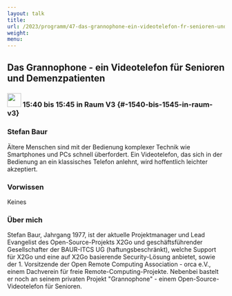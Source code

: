 ```yaml
---
layout: talk
title:
url: /2023/programm/47-das-grannophone-ein-videotelefon-fr-senioren-und-demenzpatienten/
weight:
menu:
---
```

## Das Grannophone - ein Videotelefon für Senioren und Demenzpatienten

### <img height = "32" src="../../../images/lightning.svg"> 15:40 bis 15:45 in Raum V3 {#-1540-bis-1545-in-raum-v3}

### Stefan Baur

Ältere Menschen sind mit der Bedienung komplexer Technik wie Smartphones und PCs schnell überfordert. Ein Videotelefon, das sich in der Bedienung an ein klassisches Telefon anlehnt, wird hoffentlich leichter akzeptiert.

### Vorwissen

Keines

### Über mich

Stefan Baur, Jahrgang 1977, ist der aktuelle Projektmanager und Lead Evangelist des Open-Source-Projekts X2Go und geschäftsführender Gesellschafter der BAUR-ITCS UG (haftungsbeschränkt), welche Support für X2Go und eine auf X2Go basierende Security-Lösung anbietet, sowie der 1. Vorsitzende der Open Remote Computing Association - orca e.V., einem Dachverein für freie Remote-Computing-Projekte. Nebenbei bastelt er noch an seinem privaten Projekt "Grannophone" - einem Open-Source-Videotelefon für Senioren.


